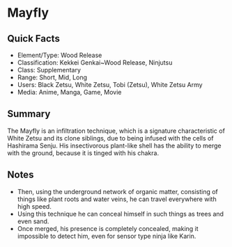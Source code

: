 # Mayfly

## Quick Facts
- Element/Type: Wood Release
- Classification: Kekkei Genkai~Wood Release, Ninjutsu
- Class: Supplementary
- Range: Short, Mid, Long
- Users: Black Zetsu, White Zetsu, Tobi (Zetsu), White Zetsu Army
- Media: Anime, Manga, Game, Movie

## Summary
The Mayfly is an infiltration technique, which is a signature characteristic of White Zetsu and its clone siblings, due to being infused with the cells of Hashirama Senju. His insectivorous plant-like shell has the ability to merge with the ground, because it is tinged with his chakra.

## Notes
- Then, using the underground network of organic matter, consisting of things like plant roots and water veins, he can travel everywhere with high speed.
- Using this technique he can conceal himself in such things as trees and even sand.
- Once merged, his presence is completely concealed, making it impossible to detect him, even for sensor type ninja like Karin.
